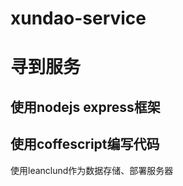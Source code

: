 # xundao-service
寻到服务
============
使用nodejs express框架
-------------
使用coffescript编写代码
-------------
使用leanclund作为数据存储、部署服务器

